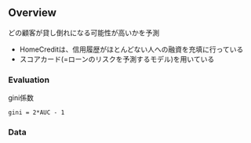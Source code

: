 ## Overview

どの顧客が貸し倒れになる可能性が高いかを予測

- HomeCreditは、信用履歴がほとんどない人への融資を充填に行っている
- スコアカード(=ローンのリスクを予測するモデル)を用いている

### Evaluation

gini係数

```
gini = 2*AUC - 1
```

### Data

